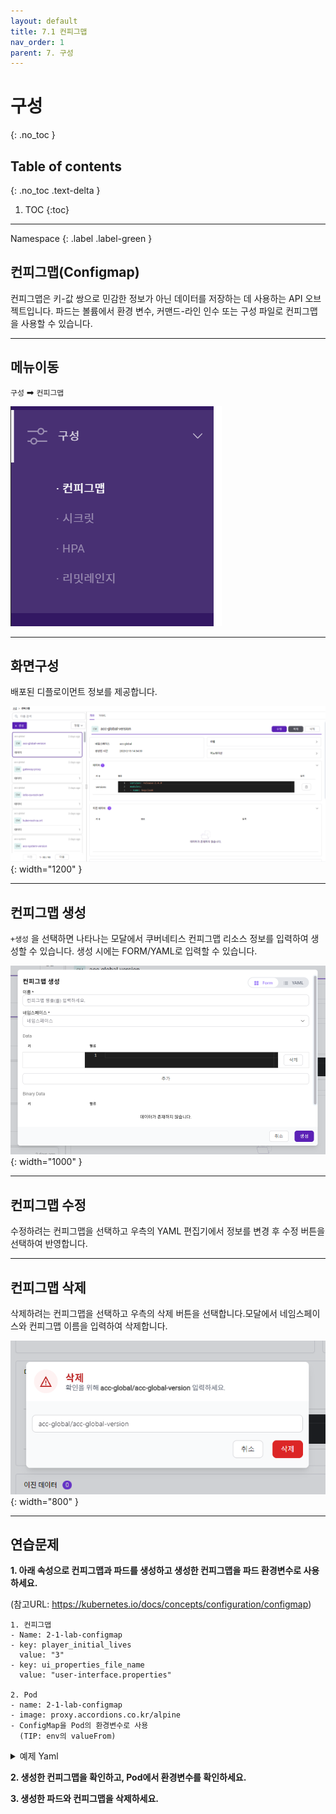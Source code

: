 ```yaml
---
layout: default
title: 7.1 컨피그맵
nav_order: 1
parent: 7. 구성
---
```


# 구성
{: .no_toc }

## Table of contents
{: .no_toc .text-delta }

1. TOC
{:toc}

---

<div class="code-example" markdown="1">
Namespace
{: .label .label-green }
</div>

## 컨피그맵(Configmap)
컨피그맵은 키-값 쌍으로 민감한 정보가 아닌 데이터를 저장하는 데 사용하는 API 오브젝트입니다. 파드는 볼륨에서 환경 변수, 커맨드-라인 인수 또는 구성 파일로 컨피그맵을 사용할 수 있습니다.

---

## 메뉴이동
`구성` ➡ `컨피그맵`

![config-001.png](/assets/images/config/config-001.png)

---

## 화면구성
배포된 디플로이먼트 정보를 제공합니다.

![config-005.png](/assets/images/config/config-005.png){: width="1200" }

---
## 컨피그맵 생성
`+생성` 을 선택하면 나타나는 모달에서 쿠버네티스 컨피그맵 리소스 정보를 입력하여 생성할 수 있습니다. 생성 시에는 FORM/YAML로 입력할 수 있습니다.

![config-006.png](/assets/images/config/config-006.png){: width="1000" }

---

## 컨피그맵 수정
수정하려는 컨피그맵을 선택하고 우측의 YAML 편집기에서 정보를 변경 후 수정 버튼을 선택하여 반영합니다.

---

## 컨피그맵 삭제
삭제하려는 컨피그맵을 선택하고 우측의 삭제 버튼을 선택합니다.모달에서 네임스페이스와 컨피그맵 이름을 입력하여 삭제합니다.

![configmap-delete.png](/assets/images/config/configmap-delete.png){: width="800" }

---
## 연습문제

**1. 아래 속성으로 컨피그맵과 파드를 생성하고 생성한 컨피그맵을 파드 환경변수로 사용하세요.**

(참고URL: https://kubernetes.io/docs/concepts/configuration/configmap)

```
1. 컨피그맵
- Name: 2-1-lab-configmap
- key: player_initial_lives
  value: "3"
- key: ui_properties_file_name
  value: "user-interface.properties"

2. Pod
- name: 2-1-lab-configmap
- image: proxy.accordions.co.kr/alpine
- ConfigMap을 Pod의 환경변수로 사용
  (TIP: env의 valueFrom)
```

<details>
<summary>예제 Yaml</summary>

{% highlight yaml %}
---
apiVersion: v1
kind: Pod
metadata:
  name: configmap-demo-pod
spec:
  containers:
    - name: alpine
      image: proxy.accordions.co.kr/alpine
      command: ["sleep", "3600"]
      env:
        - name: upper-case-configmap-key-1
          valueFrom:
            configMapKeyRef:
              name: configmap-name
              key: configmap-key-1
        - name: upper-case-configmap-key-2
          valueFrom:
            configMapKeyRef:
              name: configmap-name
              key: configmap-key-2
  
{% endhighlight %}
</details>

**2. 생성한 컨피그맵을 확인하고, Pod에서 환경변수를 확인하세요.**

**3. 생성한 파드와 컨피그맵을 삭제하세요.**